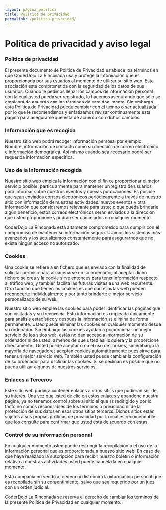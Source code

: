 ```yaml
---
layout: pagina_politica
title: Política de privacidad
permalink: /politica-privacidad/
---
```


<h1 class="center">Política de privacidad y aviso legal</h1>
<h3>Política de privacidad</h3>

<p>El presente documento de Política de Privacidad establece los términos en que CoderDojo La Rinconada usa y protege la información que es proporcionada por sus usuarios al momento de utilizar su sitio web. Esta asociación está comprometida con la seguridad de los datos de sus usuarios. Cuando le pedimos llenar los campos de información personal con la cual usted pueda ser registrado, lo hacemos asegurando que sólo se empleará de acuerdo con los términos de este documento. Sin embargo esta Política de Privacidad puede cambiar con el tiempo o ser actualizada por lo que le recomendamos y enfatizamos revisar continuamente esta página para asegurarse que está de acuerdo con dichos cambios.</p>
<h3>Información que es recogida</h3>
<p>Nuestro sitio web podrá recoger información personal por ejemplo: Nombre, información de contacto como su dirección de correo electrónico e información demográfica. Así mismo cuando sea necesario podrá ser requerida información específica.</p>
<h3>Uso de la información recogida</h3>
<p>Nuestro sitio web emplea la información con el fin de proporcionar el mejor servicio posible, particularmente para mantener un registro de usuarios para informar sobre nuestros eventos y nuevas publicaciones. Es posible que sean enviados correos electrónicos periódicamente a través de nuestro sitio con información de nuestras actividades, nuevos eventos y otra información que consideremos relevante para usted o que pueda brindarle algún beneficio, estos correos electrónicos serán enviados a la dirección que usted proporcione y podrán ser cancelados en cualquier momento.</p>
<p>CoderDojo La Rinconada está altamente comprometido para cumplir con el compromiso de mantener su información segura. Usamos los sistemas más avanzados y los actualizamos constantemente para asegurarnos que no exista ningún acceso no autorizado.</p>
<h3>Cookies</h3>
<p>Una cookie se refiere a un fichero que es enviado con la finalidad de solicitar permiso para almacenarse en su ordenador, al aceptar dicho fichero se crea y la cookie sirve entonces para tener información respecto al tráfico web, y también facilita las futuras visitas a una web recurrente. Otra función que tienen las cookies es que con ellas las web pueden reconocerte individualmente y por tanto brindarte el mejor servicio personalizado de su web.</p>
<p>Nuestro sitio web emplea las cookies para poder identificar las páginas que son visitadas y su frecuencia. Esta información es empleada únicamente para análisis estadístico y después la información se elimina de forma permanente. Usted puede eliminar las cookies en cualquier momento desde su ordenador. Sin embargo las cookies ayudan a proporcionar un mejor servicio de los sitios web, estás no dan acceso a información de su ordenador ni de usted, a menos de que usted así lo quiera y la proporcione directamente . Usted puede aceptar o no el uso de cookies, sin embargo la mayoría de navegadores aceptan cookies automáticamente pues sirve para tener un mejor servicio web. También usted puede cambiar la configuración de su ordenador para declinar las cookies. Si se declinan es posible que no pueda utilizar algunos de nuestros servicios.</p>
<h3>Enlaces a Terceros</h3>
<p>Este sitio web pudiera contener enlaces a otros sitios que pudieran ser de su interés. Una vez que usted de clic en estos enlaces y abandone nuestra página, ya no tenemos control sobre al sitio al que es redirigido y por lo tanto no somos responsables de los términos o privacidad ni de la protección de sus datos en esos otros sitios terceros. Dichos sitios están sujetos a sus propias políticas de privacidad por lo cual es recomendable que los consulte para confirmar que usted está de acuerdo con estas.</p>
<h3>Control de su información personal</h3>
<p>En cualquier momento usted puede restringir la recopilación o el uso de la información personal que es proporcionada a nuestro sitio web. En caso de que haya realizado la suscripción para recibir nuestro boletín o información relativa a nuestras actividades usted puede cancelarla en cualquier momento.</p>
<p>Esta compañía no venderá, cederá ni distribuirá la información personal que es recopilada sin su consentimiento, salvo que sea requerido por un juez con un orden judicial.</p>
<p>CoderDojo La Rinconada se reserva el derecho de cambiar los términos de la presente Política de Privacidad en cualquier momento.</p>